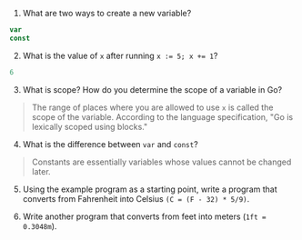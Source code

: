 1. What are two ways to create a new variable?
```go
var
const
```

2. What is the value of `x` after running `x := 5; x += 1`?
```go
6
```

3. What is scope? How do you determine the scope of a variable in Go?
> The range of places where you are allowed to use `x` is called the scope of the variable. According to the language specification, "Go is lexically scoped using blocks."

4. What is the difference between `var` and `const`?
> Constants are essentially variables whose values cannot be changed later.

5. Using the example program as a starting point, write a program that converts from Fahrenheit into Celsius `(C = (F - 32) * 5/9)`.

6. Write another program that converts from feet into meters (`1ft = 0.3048m`).
